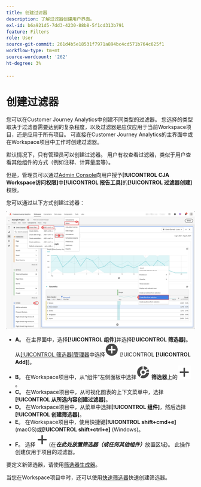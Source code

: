 ```yaml
---
title: 创建过滤器
description: 了解过滤器创建用户界面。
exl-id: b6a921d5-7dd3-4230-88b8-5f1cd313b791
feature: Filters
role: User
source-git-commit: 261d4b5e18531f7971a894bc4cd571b764c625f1
workflow-type: tm+mt
source-wordcount: '262'
ht-degree: 3%

---
```


# 创建过滤器

您可以在Customer Journey Analytics中创建不同类型的过滤器。  您选择的类型取决于过滤器需要达到的复杂程度，以及过滤器是应仅应用于当前Workspace项目，还是应用于所有项目。 可直接在Customer Journey Analytics的主界面中或在Workspace项目中工作时创建过滤器。

默认情况下，只有管理员可以创建过滤器。 用户有权查看过滤器，类似于用户查看其他组件的方式（例如注释、计算量度等）。

但是，管理员可以通过[Admin Console](/help/technotes/access-control.md#user-level-access)向用户授予&#x200B;**[!UICONTROL CJA Workspace访问权限]**&#x200B;中&#x200B;**[!UICONTROL 报告工具]**&#x200B;的&#x200B;**[!UICONTROL 过滤器创建]**&#x200B;权限。

您可以通过以下方式创建过滤器：

![创建筛选器的方式](assets/create-filter.png)

* **A**。 在主界面中，选择&#x200B;**[!UICONTROL 组件]**&#x200B;并选择&#x200B;**[!UICONTROL 筛选器]**。 从[[!UICONTROL 筛选器]管理器](/help/components/filters/manage-filters.md)中选择![AddCircle](/help/assets/icons/AddCircle.svg) [!UICONTROL **[!UICONTROL Add]**]。
* **B**。 在Workspace项目中，从“组件”左侧面板中选择![区段](/help/assets/icons/Segmentation.svg) **筛选器**&#x200B;上的![添加](/help/assets/icons/Add.svg)。
* **C**。 在Workspace项目中，从可视化图表的上下文菜单中，选择&#x200B;**[!UICONTROL 从所选内容创建过滤器]**。
* **D**。 在Workspace项目中，从菜单中选择&#x200B;**[!UICONTROL 组件]**，然后选择&#x200B;**[!UICONTROL 创建筛选器]**。
* **E**。 在Workspace项目中，使用快捷键&#x200B;**[!UICONTROL shift+cmd+e]** (macOS)或&#x200B;**[!UICONTROL shift+ctrl+e]** (Windows)。
* **F**。 选择![添加](/help/assets/icons/Add.svg)(在&#x200B;***在此处放置筛选器（或任何其他组件）***&#x200B;放置区域)。 此操作创建仅用于项目的过滤器。

要定义新筛选器，请使用[筛选器生成器](/help/components/filters/filter-builder.md)。

当您在Workspace项目中时，还可以使用[快速筛选器](/help/components/filters/quick-filters.md)快速创建筛选器。
